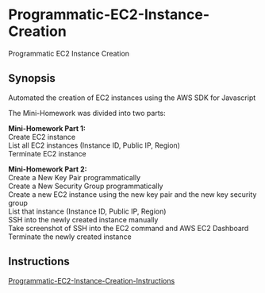 # Programmatic-EC2-Instance-Creation
Programmatic EC2 Instance Creation
## Synopsis
Automated the creation of EC2 instances using the AWS SDK for Javascript

The Mini-Homework was divided into two parts:

**Mini-Homework Part 1:**<br>
‎Create EC2 instance  
‎List all EC2 instances (Instance ID, Public IP, Region)<br>
‎Terminate EC2 instance<br>

**Mini-Homework Part 2:**<br>
‎Create a New Key Pair programmatically<br>
‎Create a New Security Group programmatically<br>
‎Create a new EC2 instance using the new key pair and the new key security group<br>
‎List that instance (Instance ID, Public IP, Region)<br>
‎SSH into the newly created instance manually<br>
‎Take screenshot of SSH into the EC2 command and AWS EC2 Dashboard<br>
‎Terminate the newly created instance<br>

## Instructions
[Programmatic-EC2-Instance-Creation-Instructions](Programmatic-EC2-Instance-Creation-Instructions.pdf)
